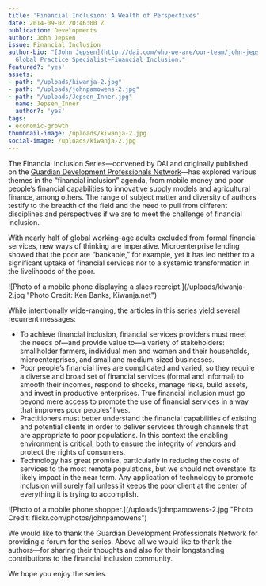 ```yaml
---
title: 'Financial Inclusion: A Wealth of Perspectives'
date: 2014-09-02 20:46:00 Z
publication: Developments
author: John Jepsen
issue: Financial Inclusion
author-bio: "[John Jepsen](http://dai.com/who-we-are/our-team/john-jepsen) is a Senior
  Global Practice Specialist—Financial Inclusion."
featured?: 'yes'
assets:
- path: "/uploads/kiwanja-2.jpg"
- path: "/uploads/johnpamowens-2.jpg"
- path: "/uploads/Jepsen_Inner.jpg"
  name: Jepsen_Inner
  author?: 'yes'
tags:
- economic-growth
thumbnail-image: /uploads/kiwanja-2.jpg
social-image: /uploads/kiwanja-2.jpg
---
```


<p>  The Financial Inclusion Series—convened by DAI and originally published on the <a href="http://www.guardian.co.uk/global-development-professionals-network/dai-partner-zone">Guardian Development Professionals Network</a>—has explored various themes in the “financial inclusion” agenda, from mobile money and poor people’s financial capabilities to innovative supply models and agricultural finance, among others. The range of subject matter and diversity of authors testify to the breadth of the field and the need to pull from different disciplines and perspectives if we are to meet the challenge of financial inclusion.</p>



<p>With nearly half of global working-age adults excluded from formal financial services, new ways of thinking are imperative. Microenterprise lending showed that the poor are “bankable,” for example, yet it has led neither to a significant uptake of financial services nor to a systemic transformation in the livelihoods of the poor.</p>
![Photo of a mobile phone displaying a slaes recreipt.](/uploads/kiwanja-2.jpg "Photo Credit: Ken Banks, Kiwanja.net") 
  <p>While intentionally wide-ranging, the articles in this series yield several recurrent messages:</p>
  <ul>
    <li>To achieve financial inclusion, financial services providers must meet the needs of—and provide value to—a variety of stakeholders: smallholder farmers, individual men and women and their households, microenterprises, and small and medium-sized businesses.</li>
    <li>Poor people’s financial lives are complicated and varied, so they require a diverse and broad set of financial services (formal and informal) to smooth their incomes, respond to shocks, manage risks, build assets, and invest in productive enterprises. True financial inclusion must go beyond mere access to promote the use of financial services in a way that improves poor peoples’ lives.</li>
    <li>Practitioners must better understand the financial capabilities of existing and potential clients in order to deliver services through channels that are appropriate to poor populations. In this context the enabling environment is critical, both to ensure the integrity of vendors and protect the rights of consumers.</li>
    <li>Technology has great promise, particularly in reducing the costs of services to the most remote populations, but we should not overstate its likely impact in the near term. Any application of technology to promote inclusion will surely fail unless it keeps the poor client at the center of everything it is trying to accomplish.</li>
  </ul>
  ![Photo of a mobile phone shopper.](/uploads/johnpamowens-2.jpg "Photo Credit: flickr.com/photos/johnpamowens") 
  <p>We would like to thank the Guardian Development Professionals Network for providing a forum for the series. Above all we would like to thank the authors—for sharing their thoughts and also for their longstanding contributions to the financial inclusion community.</p>
  <p>We hope you enjoy the series.</p>

